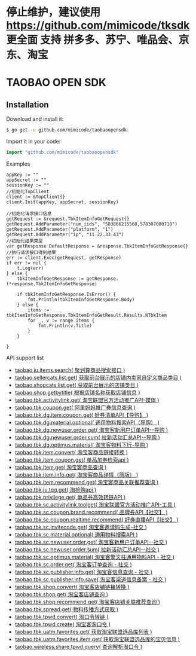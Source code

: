 # 停止维护，建议使用 https://github.com/mimicode/tksdk 更全面 支持 拼多多、苏宁、唯品会、京东、淘宝

# TAOBAO OPEN SDK

## Installation

Download and install it:

```sh
$ go get -u github.com/mimicode/taobaoopensdk
```

Import it in your code:

```go
import "github.com/mimicode/taobaoopensdk"
```

Examples
```
appKey := ""
appSecret := ""
sessionKey := ""
//初始化TopClient
client := &TopClient{}
client.Init(appKey, appSecret, sessionKey)

//初始化请求接口信息
getRequest := &request.TbkItemInfoGetRequest{}
getRequest.AddParameter("num_iids", "583866215568,578307080718")
getRequest.AddParameter("platform", "1")
getRequest.AddParameter("ip", "11.22.33.43")
//初始化结果类型
var getResponse DefaultResponse = &response.TbkItemInfoGetResponse{}
//执行请求接口得到结果
err := client.Exec(getRequest, getResponse)
if err != nil {
    t.Log(err)
} else {
    tbkItemInfoGetResponse := getResponse.(*response.TbkItemInfoGetResponse)

    if tbkItemInfoGetResponse.IsError() {
        fmt.Println(tbkItemInfoGetResponse.Body)
    } else {
        items := tbkItemInfoGetResponse.TbkItemInfoGetResult.Results.NTbkItem
        for _, v := range items {
            fmt.Println(v.Title)
        }
    }

}
```

API support list
- [taobao.ju.items.search( 聚划算商品搜索接口 )](http://open.taobao.com/api.htm?docId=28762&docType=2&scopeId=11655)
- [taobao.sellercats.list.get( 获取前台展示的店铺内卖家自定义商品类目 )](http://open.taobao.com/api.htm?docId=65&docType=2&scopeId=386)
- [taobao.shopcats.list.get( 获取前台展示的店铺类目 )](http://open.taobao.com/api.htm?docId=64&docType=2&scopeId=386)
- [taobao.shop.getbytitle( 根据店铺名称获取店铺信息 )](http://open.taobao.com/api.htm?docId=24852&docType=2&scopeId=386)
- [taobao.tbk.activitylink.get( 淘宝联盟官方活动推广API-媒体 )](http://open.taobao.com/api.htm?docId=41918&docType=2&scopeId=11655)
- [taobao.tbk.coupon.get( 阿里妈妈推广券信息查询 )](http://open.taobao.com/api.htm?docId=31106&docType=2&scopeId=11655)
- [taobao.tbk.dg.item.coupon.get( 好券清单API【导购】 )](http://open.taobao.com/api.htm?docId=29821&docType=2&scopeId=11655)
- [taobao.tbk.dg.material.optional( 通用物料搜索API（导购） )](http://open.taobao.com/api.htm?docId=35896&docType=2&scopeId=11655)
- [taobao.tbk.dg.newuser.order.get( 淘宝客新用户订单API--导购 )](http://open.taobao.com/api.htm?docId=33892&docType=2&scopeId=11655)
- [taobao.tbk.dg.newuser.order.sum( 拉新活动汇总API--导购 )](http://open.taobao.com/api.htm?docId=36836&docType=2&scopeId=11655)
- [taobao.tbk.dg.optimus.material( 淘宝客物料下行-导购 )](http://open.taobao.com/api.htm?docId=33947&docType=2&scopeId=11655)
- [taobao.tbk.item.convert( 淘宝客商品链接转换 )](http://open.taobao.com/api.htm?docId=24516&docType=2&scopeId=11653)
- [taobao.tbk.item.coupon.get( 单品加券检索api )](http://open.taobao.com/api.htm?docId=28110&docType=2&scopeId=12332)
- [taobao.tbk.item.get( 淘宝客商品查询 )](http://open.taobao.com/api.htm?docId=24515&docType=2&scopeId=11655)
- [taobao.tbk.item.info.get( 淘宝客商品详情（简版） )](http://open.taobao.com/api.htm?docId=24518&docType=2)
- [taobao.tbk.item.recommend.get( 淘宝客商品关联推荐查询 )](http://open.taobao.com/api.htm?docId=24517&docType=2&scopeId=11655)
- [taobao.tbk.ju.tqg.get( 淘抢购api )](http://open.taobao.com/api.htm?docId=27543&docType=2&scopeId=11655)
- [taobao.tbk.privilege.get( 单品券高效转链API )](http://open.taobao.com/api.htm?docId=28625&docType=2&scopeId=12403)
- [taobao.tbk.sc.activitylink.toolget( 淘宝联盟官方活动推广API-工具 )](http://open.taobao.com/api.htm?docId=41921&docType=2&scopeId=15675)
- [taobao.tbk.sc.coupon.brand.recommend( 品牌券API【社交】 )](http://open.taobao.com/api.htm?docId=29823&docType=2&scopeId=12331)
- [taobao.tbk.sc.coupon.realtime.recommend( 好券直播API【社交】 )](http://open.taobao.com/api.htm?docId=29820&docType=2&scopeId=12331)
- [taobao.tbk.sc.invitecode.get( 淘宝客邀请码生成-社交 )](http://open.taobao.com/api.htm?docId=38046&docType=2&scopeId=14474)
- [taobao.tbk.sc.material.optional( 通用物料搜索API )](http://open.taobao.com/api.htm?docId=35263&docType=2&scopeId=13991)
- [taobao.tbk.sc.newuser.order.get( 淘宝客新用户订单API--社交 )](http://open.taobao.com/api.htm?docId=33897&docType=2&scopeId=11655)
- [taobao.tbk.sc.newuser.order.sum( 拉新活动汇总API--社交 )](http://open.taobao.com/api.htm?docId=36837&docType=2&scopeId=11655)
- [taobao.tbk.sc.optimus.material( 淘宝客擎天柱通用物料API - 社交 )](http://open.taobao.com/api.htm?docId=37884&docType=2&scopeId=11655)
- [taobao.tbk.sc.order.get( 淘宝客订单查询 - 社交 )](http://open.taobao.com/api.htm?docId=38078&docType=2&scopeId=14814)
- [taobao.tbk.sc.publisher.info.get( 淘宝客信息查询 - 社交 )](http://open.taobao.com/api.htm?docId=37989&docType=2&scopeId=14474)
- [taobao.tbk.sc.publisher.info.save( 淘宝客渠道信息备案 - 社交 )](http://open.taobao.com/api.htm?docId=37988&docType=2&scopeId=14474)
- [taobao.tbk.shop.convert( 淘宝客店铺链接转换 )](http://open.taobao.com/api.htm?docId=24523&docType=2&scopeId=11653)
- [taobao.tbk.shop.get( 淘宝客店铺查询 )](http://open.taobao.com/api.htm?docId=24521&docType=2&scopeId=11655)
- [taobao.tbk.shop.recommend.get( 淘宝客店铺关联推荐查询 )](http://open.taobao.com/api.htm?docId=24522&docType=2&scopeId=11655)
- [taobao.tbk.spread.get( 物料传播方式获取 )](http://open.taobao.com/api.htm?docId=27832&docType=2&scopeId=12340)
- [taobao.tbk.tpwd.convert( 淘口令转链 )](http://open.taobao.com/api.htm?docId=32932&docType=2&scopeId=11653)
- [taobao.tbk.tpwd.create( 淘宝客淘口令 )](http://open.taobao.com/api.htm?docId=31127&docType=2&scopeId=11655)
- [taobao.tbk.uatm.favorites.get( 获取淘宝联盟选品库列表 )](http://open.taobao.com/api.htm?docId=26620&docType=2&scopeId=11655)
- [taobao.tbk.uatm.favorites.item.get( 获取淘宝联盟选品库的宝贝信息 )](http://open.taobao.com/api.htm?docId=26619&docType=2&scopeId=11655)
- [taobao.wireless.share.tpwd.query( 查询解析淘口令 )](http://open.taobao.com/api.htm?docId=32461&docType=2&scopeId=11998)

